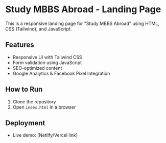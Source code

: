 # Study MBBS Abroad - Landing Page

This is a responsive landing page for "Study MBBS Abroad" using HTML, CSS (Tailwind), and JavaScript.

## Features
- Responsive UI with Tailwind CSS
- Form validation using JavaScript
- SEO-optimized content
- Google Analytics & Facebook Pixel Integration

## How to Run
1. Clone the repository
2. Open `index.html` in a browser

## Deployment
- Live demo: [Netlify/Vercel link]
